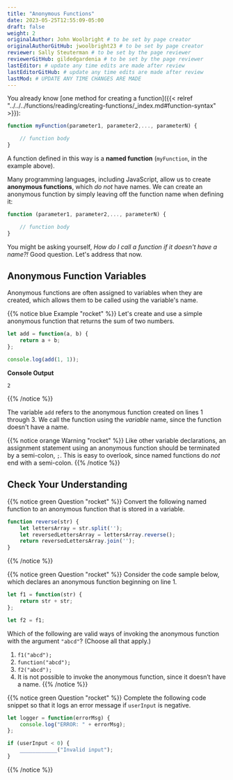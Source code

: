 ```yaml
---
title: "Anonymous Functions"
date: 2023-05-25T12:55:09-05:00
draft: false
weight: 2
originalAuthor: John Woolbright # to be set by page creator
originalAuthorGitHub: jwoolbright23 # to be set by page creator
reviewer: Sally Steuterman # to be set by the page reviewer
reviewerGitHub: gildedgardenia # to be set by the page reviewer
lastEditor: # update any time edits are made after review
lastEditorGitHub: # update any time edits are made after review
lastMod: # UPDATE ANY TIME CHANGES ARE MADE
---
```


You already know [one method for creating a function]({{< relref "../../../functions/reading/creating-functions/_index.md#function-syntax" >}}):

```javascript
function myFunction(parameter1, parameter2,..., parameterN) {

    // function body
}
```

A function defined in this way is a **named function** (`myFunction`, in the example above).

Many programming languages, including JavaScript, allow us to create **anonymous functions**, which *do not* have names. We can create an anonymous function by simply leaving off the function name when defining it:

```javascript
function (parameter1, parameter2,..., parameterN) {

    // function body
}
```

You might be asking yourself, *How do I call a function if it doesn't have a name?!* Good question. Let's address that now.

## Anonymous Function Variables

Anonymous functions are often assigned to variables when they are created, which allows them to be called using the variable's name.

{{% notice blue Example "rocket" %}}
Let's create and use a simple anonymous function that returns the sum of two numbers.

```javascript {linenos = true}
let add = function(a, b) {
    return a + b;
};

console.log(add(1, 1));
```

**Console Output**

```console
2
```
{{% /notice %}}

The variable `add` refers to the anonymous function created on lines 1 through 3. We call the function using the *variable* name, since the function doesn't have a name.

<!-- The visual analogy here is the same as that of a variable referring to a named function.

![The variable add on the left refers to an anonymous function on the right](pictures/function-var-anonymous.png?classes=border) -->

{{% notice orange Warning "rocket" %}}
Like other variable declarations, an assignment statement using an anonymous function should be terminated by a semi-colon, `;`. This is easy to overlook, since named functions do *not* end with a semi-colon.
{{% /notice %}}

## Check Your Understanding

{{% notice green Question "rocket" %}}
Convert the following named function to an anonymous function that is stored in a variable.

```javascript
function reverse(str) {
    let lettersArray = str.split('');
    let reversedLettersArray = lettersArray.reverse();
    return reversedLettersArray.join('');
}
```
{{% /notice %}}

{{% notice green Question "rocket" %}}
Consider the code sample below, which declares an anonymous function
beginning on line 1.

```javascript
let f1 = function(str) {
    return str + str;
};

let f2 = f1;
```

Which of the following are valid ways of invoking the anonymous
function with the argument `"abcd"`? (Choose all that apply.)

1. `f1("abcd");`
1. `function("abcd");`
1. `f2("abcd");`
1. It is not possible to invoke the anonymous function, since it doesn’t have a name.
{{% /notice %}}

{{% notice green Question "rocket" %}}
Complete the following code snippet so that it logs an error message
if `userInput` is negative.

```javascript
let logger = function(errorMsg) {
    console.log("ERROR: " + errorMsg);
};

if (userInput < 0) {
    ____________("Invalid input");
}
```
{{% /notice %}}